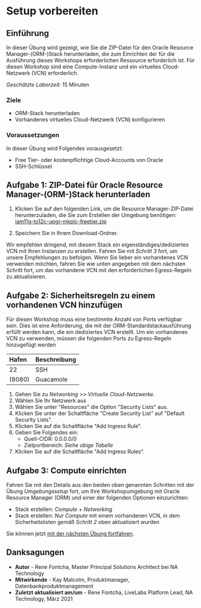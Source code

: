 # Setup vorbereiten

## Einführung

In dieser Übung wird gezeigt, wie Sie die ZIP-Datei für den Oracle Resource Manager-(ORM-)Stack herunterladen, die zum Einrichten der für die Ausführung dieses Workshops erforderlichen Ressource erforderlich ist. Für diesen Workshop sind eine Compute-Instanz und ein virtuelles Cloud-Netzwerk (VCN) erforderlich.

_Geschätzte Laborzeit:_ 15 Minuten

### Ziele

*   ORM-Stack herunterladen
*   Vorhandenes virtuelles Cloud-Netzwerk (VCN) konfigurieren

### Voraussetzungen

In dieser Übung wird Folgendes vorausgesetzt:

*   Free Tier- oder kostenpflichtige Cloud-Accounts von Oracle
*   SSH-Schlüssel

## Aufgabe 1: ZIP-Datei für Oracle Resource Manager-(ORM-)Stack herunterladen

1.  Klicken Sie auf den folgenden Link, um die Resource Manager-ZIP-Datei herunterzuladen, die Sie zum Erstellen der Umgebung benötigen: [iam11g-to12c-upgr-mkplc-freetier.zip](https://objectstorage.us-ashburn-1.oraclecloud.com/p/_D_CarcfKNrxzTH0o4EpsyAmWcf9MiD51nIvGuHZdFC3p80fGcbJwD2NRz2bDbOj/n/natdsecurity/b/stack/o/iam11g-to12c-upgr-mkplc-freetier.zip)
    
2.  Speichern Sie in Ihrem Download-Ordner.
    

Wir empfehlen dringend, mit diesem Stack ein eigenständiges/dediziertes VCN mit Ihren Instanzen zu erstellen. Fahren Sie mit _Schritt 3_ fort, um unsere Empfehlungen zu befolgen. Wenn Sie lieber ein vorhandenes VCN verwenden möchten, fahren Sie wie unten angegeben mit dem nächsten Schritt fort, um das vorhandene VCN mit den erforderlichen Egress-Regeln zu aktualisieren.

## Aufgabe 2: Sicherheitsregeln zu einem vorhandenen VCN hinzufügen

Für diesen Workshop muss eine bestimmte Anzahl von Ports verfügbar sein. Dies ist eine Anforderung, die mit der ORM-Standardstackausführung erfüllt werden kann, die ein dediziertes VCN erstellt. Um ein vorhandenes VCN zu verwenden, müssen die folgenden Ports zu Egress-Regeln hinzugefügt werden

| Hafen | Beschreibung |
| :-- | :-- |
| 22 | SSH |
| (8080) | Guacamole |

1.  Gehen Sie zu _Networking >> Virtuelle Cloud-Netzwerke_.
2.  Wählen Sie Ihr Netzwerk aus
3.  Wählen Sie unter "Resources" die Option "Security Lists" aus.
4.  Klicken Sie unter der Schaltfläche "Create Security List" auf "Default Security Lists".
5.  Klicken Sie auf die Schaltfläche "Add Ingress Rule".
6.  Geben Sie Folgendes ein:
    *   Quell-CIDR: 0.0.0.0/0
    *   Zielportbereich: _Siehe obige Tabelle_
7.  Klicken Sie auf die Schaltfläche "Add Ingress Rules".

## Aufgabe 3: Compute einrichten

Fahren Sie mit den Details aus den beiden oben genannten Schritten mit der Übung _Umgebungssetup_ fort, um Ihre Workshopumgebung mit Oracle Resource Manager (ORM) und einer der folgenden Optionen einzurichten:

*   Stack erstellen: _Compute + Networking_
*   Stack erstellen: _Nur Compute_ mit einem vorhandenen VCN, in dem Sicherheitslisten gemäß _Schritt 2_ oben aktualisiert wurden

Sie können jetzt [mit der nächsten Übung fortfahren](#next).

## Danksagungen

*   **Autor** - Rene Fontcha, Master Principal Solutions Architect bei NA Technology
*   **Mitwirkende** - Kay Malcolm, Produktmanager, Datenbankproduktmanagement
*   **Zuletzt aktualisiert am/um** - Rene Fontcha, LiveLabs Platform Lead, NA Technology, März 2021